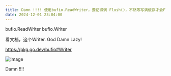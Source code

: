 ```yaml
---
title: Damn !!!! 使用bufio.ReadWriter，要记得调 Flush()，不然等写满缓存才会Flush
date: 2024-12-01 23:04:00
---
```



bufio.ReadWriter
bufio.Writer

看文档，这个Writer. God Damn Lazy!

https://pkg.go.dev/bufio#Writer


![image](https://img2024.cnblogs.com/blog/2146100/202412/2146100-20241201230200353-23905229.png)


Damn !!!! 